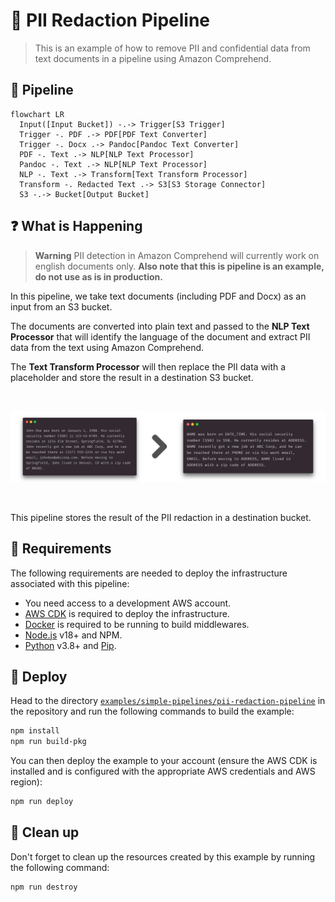 # :bust_in_silhouette: PII Redaction Pipeline

> This is an example of how to remove PII and confidential data from text documents in a pipeline using Amazon Comprehend.

## :dna: Pipeline

```mermaid
flowchart LR
  Input([Input Bucket]) -.-> Trigger[S3 Trigger]
  Trigger -. PDF .-> PDF[PDF Text Converter]
  Trigger -. Docx .-> Pandoc[Pandoc Text Converter]
  PDF -. Text .-> NLP[NLP Text Processor]
  Pandoc -. Text .-> NLP[NLP Text Processor]
  NLP -. Text .-> Transform[Text Transform Processor]
  Transform -. Redacted Text .-> S3[S3 Storage Connector]
  S3 -.-> Bucket[Output Bucket]
```

## ❓ What is Happening

> **Warning**
> PII detection in Amazon Comprehend will currently work on english documents only. **Also note that this is pipeline is an example, do not use as is in production.**

In this pipeline, we take text documents (including PDF and Docx) as an input from an S3 bucket.

The documents are converted into plain text and passed to the **NLP Text Processor** that will identify the language of the document and extract PII data from the text using Amazon Comprehend.

The **Text Transform Processor** will then replace the PII data with a placeholder and store the result in a destination S3 bucket.

<br />
<p align="center">
  <img width="900" src="assets/result.png">
</p>
<br />

This pipeline stores the result of the PII redaction in a destination bucket.

## 📝 Requirements

The following requirements are needed to deploy the infrastructure associated with this pipeline:

- You need access to a development AWS account.
- [AWS CDK](https://docs.aws.amazon.com/cdk/latest/guide/getting_started.html#getting_started_install) is required to deploy the infrastructure.
- [Docker](https://docs.docker.com/get-docker/) is required to be running to build middlewares.
- [Node.js](https://nodejs.org/en/download/) v18+ and NPM.
- [Python](https://www.python.org/downloads/) v3.8+ and [Pip](https://pip.pypa.io/en/stable/installation/).

## 🚀 Deploy

Head to the directory [`examples/simple-pipelines/pii-redaction-pipeline`](/examples/simple-pipelines/pii-redaction-pipeline) in the repository and run the following commands to build the example:

```bash
npm install
npm run build-pkg
```

You can then deploy the example to your account (ensure the AWS CDK is installed and is configured with the appropriate AWS credentials and AWS region):

```bash
npm run deploy
```

## 🧹 Clean up

Don't forget to clean up the resources created by this example by running the following command:

```bash
npm run destroy
```
